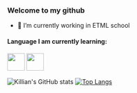 ### Welcome to my github


- 🔭 I’m currently working in ETML school

#### Language I am currently learning: <br>
<code><img height="40" src="https://fofsoft.com/images/illustration/html_css_js.png"></code>
<code><img height="40" src="https://upload.wikimedia.org/wikipedia/commons/thumb/2/27/PHP-logo.svg/1280px-PHP-logo.svg.png"></code>



![Killian's GitHub stats](https://github-readme-stats.vercel.app/api?username=KillianGood&show_icons=true&theme=dark)
[![Top Langs](https://github-readme-stats.vercel.app/api/top-langs/?username=KillianGood&layout=compact)](https://github.com/anuraghazra/github-readme-stats)
